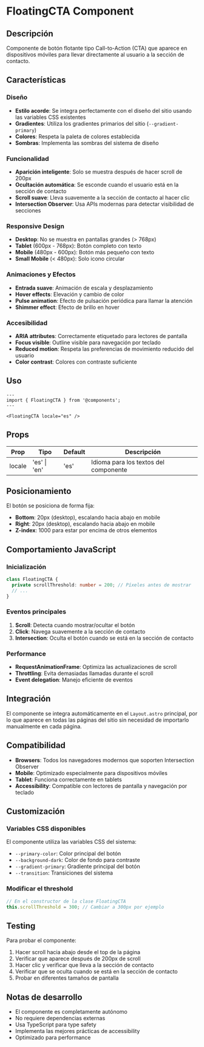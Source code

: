 # FloatingCTA Component

## Descripción

Componente de botón flotante tipo Call-to-Action (CTA) que aparece en dispositivos móviles para llevar directamente al usuario a la sección de contacto.

## Características

### Diseño

- **Estilo acorde**: Se integra perfectamente con el diseño del sitio usando las variables CSS existentes
- **Gradientes**: Utiliza los gradientes primarios del sitio (`--gradient-primary`)
- **Colores**: Respeta la paleta de colores establecida
- **Sombras**: Implementa las sombras del sistema de diseño

### Funcionalidad

- **Aparición inteligente**: Solo se muestra después de hacer scroll de 200px
- **Ocultación automática**: Se esconde cuando el usuario está en la sección de contacto
- **Scroll suave**: Lleva suavemente a la sección de contacto al hacer clic
- **Intersection Observer**: Usa APIs modernas para detectar visibilidad de secciones

### Responsive Design

- **Desktop**: No se muestra en pantallas grandes (> 768px)
- **Tablet** (600px - 768px): Botón completo con texto
- **Mobile** (480px - 600px): Botón más pequeño con texto
- **Small Mobile** (< 480px): Solo icono circular

### Animaciones y Efectos

- **Entrada suave**: Animación de escala y desplazamiento
- **Hover effects**: Elevación y cambio de color
- **Pulse animation**: Efecto de pulsación periódica para llamar la atención
- **Shimmer effect**: Efecto de brillo en hover

### Accesibilidad

- **ARIA attributes**: Correctamente etiquetado para lectores de pantalla
- **Focus visible**: Outline visible para navegación por teclado
- **Reduced motion**: Respeta las preferencias de movimiento reducido del usuario
- **Color contrast**: Colores con contraste suficiente

## Uso

```astro
---
import { FloatingCTA } from '@components';
---

<FloatingCTA locale="es" />
```

## Props

| Prop   | Tipo         | Default | Descripción                           |
| ------ | ------------ | ------- | ------------------------------------- |
| locale | 'es' \| 'en' | 'es'    | Idioma para los textos del componente |

## Posicionamiento

El botón se posiciona de forma fija:

- **Bottom**: 20px (desktop), escalando hacia abajo en mobile
- **Right**: 20px (desktop), escalando hacia abajo en mobile
- **Z-index**: 1000 para estar por encima de otros elementos

## Comportamiento JavaScript

### Inicialización

```typescript
class FloatingCTA {
  private scrollThreshold: number = 200; // Píxeles antes de mostrar
  // ...
}
```

### Eventos principales

1. **Scroll**: Detecta cuando mostrar/ocultar el botón
2. **Click**: Navega suavemente a la sección de contacto
3. **Intersection**: Oculta el botón cuando se está en la sección de contacto

### Performance

- **RequestAnimationFrame**: Optimiza las actualizaciones de scroll
- **Throttling**: Evita demasiadas llamadas durante el scroll
- **Event delegation**: Manejo eficiente de eventos

## Integración

El componente se integra automáticamente en el `Layout.astro` principal, por lo que aparece en todas las páginas del sitio sin necesidad de importarlo manualmente en cada página.

## Compatibilidad

- **Browsers**: Todos los navegadores modernos que soporten Intersection Observer
- **Mobile**: Optimizado especialmente para dispositivos móviles
- **Tablet**: Funciona correctamente en tablets
- **Accessibility**: Compatible con lectores de pantalla y navegación por teclado

## Customización

### Variables CSS disponibles

El componente utiliza las variables CSS del sistema:

- `--primary-color`: Color principal del botón
- `--background-dark`: Color de fondo para contraste
- `--gradient-primary`: Gradiente principal del botón
- `--transition`: Transiciones del sistema

### Modificar el threshold

```typescript
// En el constructor de la clase FloatingCTA
this.scrollThreshold = 300; // Cambiar a 300px por ejemplo
```

## Testing

Para probar el componente:

1. Hacer scroll hacia abajo desde el top de la página
2. Verificar que aparece después de 200px de scroll
3. Hacer clic y verificar que lleva a la sección de contacto
4. Verificar que se oculta cuando se está en la sección de contacto
5. Probar en diferentes tamaños de pantalla

## Notas de desarrollo

- El componente es completamente autónomo
- No requiere dependencias externas
- Usa TypeScript para type safety
- Implementa las mejores prácticas de accessibility
- Optimizado para performance
